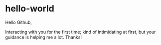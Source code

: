# hello-world

Hello Github,

Interacting with you for the first time; kind of intimidating at first,
but your guidance is helping me a lot.
Thanks!
